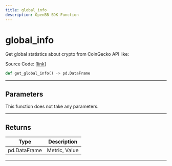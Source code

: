 ```yaml
---
title: global_info
description: OpenBB SDK Function
---
```


# global_info

Get global statistics about crypto from CoinGecko API like:

Source Code: [[link](https://github.com/OpenBB-finance/OpenBBTerminal/tree/main/openbb_terminal/cryptocurrency/overview/pycoingecko_model.py#L424)]

```python
def get_global_info() -> pd.DataFrame
```
---
## Parameters

This function does not take any parameters.

---
## Returns

| Type | Description |
| ---- | ----------- |
| pd.DataFrame | Metric, Value |

---
